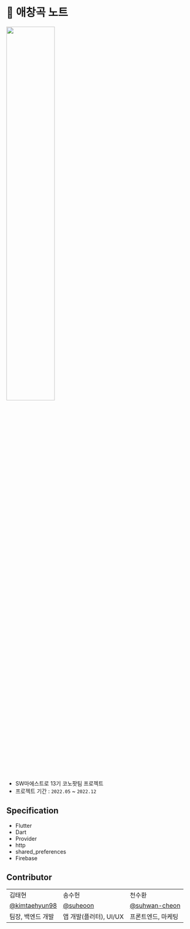 # 🎤 애창곡 노트

<img src = "https://user-images.githubusercontent.com/83093525/230605888-ec002bfc-ba15-47e0-b429-93bbaae9158c.jpg" width="50%" height="50%">

- SW마에스트로 13기 코노팟팀 프로젝트
- 프로젝트 기간 : `2022.05` ~ `2022.12`

## Specification
- Flutter
- Dart
- Provider
- http
- shared_preferences
- Firebase

## Contributor
<table class="tg">
<tbody>
    <tr>
        <td>김태현</td>
        <td>송수헌</td>
        <td>천수환</td>
    </tr>
    <tr>
        <td><a href="https://github.com/kimtaehyun98">@kimtaehyun98</a></td>
        <td><a href="https://github.com/suheoon">@suheoon</a></td>
        <td><a href="https://github.com/suhwan-cheon">@suhwan-cheon</a></td>
    </tr>
    <tr>
        <td>팀장, 백엔드 개발</td>
        <td>앱 개발(플러터), UI/UX </td>
        <td>프론트엔드, 마케팅</td>
    </tr>
</tbody>
</table>
